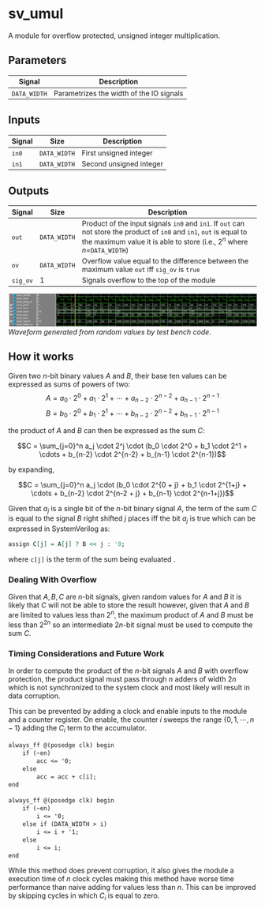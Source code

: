 # sv_umul
A module for overflow protected, unsigned integer multiplication.

## Parameters

|Signal    | Description                             |
|----------|-----------------------------------------|
|`DATA_WIDTH`|Parametrizes the width of the IO signals| 

## Inputs

|Signal | Size      |Description            |
|-------|-----------|-----------------------|
|`in0`  |`DATA_WIDTH`|First unsigned integer |
|`in1`  |`DATA_WIDTH`|Second unsigned integer|

## Outputs

|Signal  |Size      |Description            |
|--------|----------|-----------------------|
|`out`   |`DATA_WIDTH`|Product of the input signals `in0` and `in1`. If `out` can not store the product of `in0` and `in1`, `out` is equal to the maximum value it is able to store (i.e., $2^n$ where $n=$`DATA_WIDTH`)|
|`ov`    |`DATA_WIDTH`|Overflow value equal to the difference between the maximum value `out` iff `sig_ov` is `true`           |
|`sig_ov`|1           |Signals overflow to the top of the module|

![waveform](doc/wave.png)
*Waveform generated from random values by test bench code.*

## How it works

Given two $n$-bit binary values $A$ and $B$, their base ten values can be expressed as sums of powers of two:
$$A = a_0 \cdot 2^0 + a_1 \cdot 2^1 + \cdots + a_{n-2} \cdot 2^{n-2} + a_{n-1}\cdot 2^{n-1}$$
$$B = b_0 \cdot 2^0 + b_1 \cdot 2^1 + \cdots + b_{n-2} \cdot 2^{n-2} + b_{n-1}\cdot 2^{n-1}$$

the product of $A$ and $B$ can then be expressed as the sum $C$:

$$C = \sum_{j=0}^n a_j \cdot 2^j \cdot (b_0 \cdot 2^0 + b_1 \cdot 2^1 + \cdots + b_{n-2} \cdot 2^{n-2} + b_{n-1} \cdot 2^{n-1})$$

by expanding,

$$C = \sum_{j=0}^n a_j \cdot (b_0 \cdot 2^{0 + j} + b_1 \cdot 2^{1+j} + \cdots + b_{n-2} \cdot 2^{n-2 + j} + b_{n-1} \cdot 2^{n-1+j})$$

Given that $a_j$ is a single bit of the $n$-bit binary signal $A$, the term of the sum $C$ is equal to the signal $B$ right shifted $j$ places iff the bit $a_j$ is true which can be expressed in SystemVerilog as:

```vhdl
assign C[j] = A[j] ? B << j : '0;
```

where `c[j]` is the term of the sum being evaluated .
### Dealing With Overflow

Given that $A,B,C$ are $n$-bit signals, given random values for $A$ and $B$ it is likely that $C$ will not be able to store the result however, given that $A$ and $B$ are limited to values less than $2^n$, the maximum product of $A$ and $B$ must be less than $2^{2n}$ so an intermediate $2n$-bit signal must be used to compute the sum $C$.

### Timing Considerations and Future Work

In order to compute the product of the $n$-bit signals $A$ and $B$ with overflow protection, the product signal must pass through $n$ adders of width $2n$ which is not synchronized to the system clock and most likely will result in data corruption.

This can be prevented by adding a clock and enable inputs to the module and a counter register. On enable, the counter $i$ sweeps the range $\{0,1,\cdots,n-1\}$ adding the $C_i$ term to the accumulator.

```
always_ff @(posedge clk) begin
    if (~en)
        acc <= '0;
    else
        acc = acc + c[i];
end

always_ff @(posedge clk) begin
    if (~en)
        i <= '0;
    else if (DATA_WIDTH > i)
        i <= i + '1;
    else
        i <= i;
end
```

While this method does prevent corruption, it also gives the module a execution time of $n$ clock cycles making this method have worse time performance than naive adding for values less than $n$. This can be improved by skipping cycles in which $C_i$ is equal to zero.



